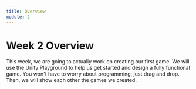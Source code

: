 ```yaml
---
title: Overview
module: 2
---
```


# Week 2 Overview

This week, we are going to actually work on creating our first game.  We will use the Unity Playground to help us get started and design a fully functional game.  You won't have to worry about programming, just drag and drop.  Then, we will show each other the games we created.